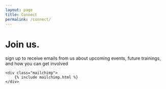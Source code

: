 ```yaml
---
layout: page
title: Connect
permalink: /connect/
---
```


<h1>Join us.</h1>
<p>sign up to receive emails from us about upcoming events, future trainings, and how you can get involved</p>

	<div class="mailchimp">
		{% include mailchimp.html %}
	</div>
